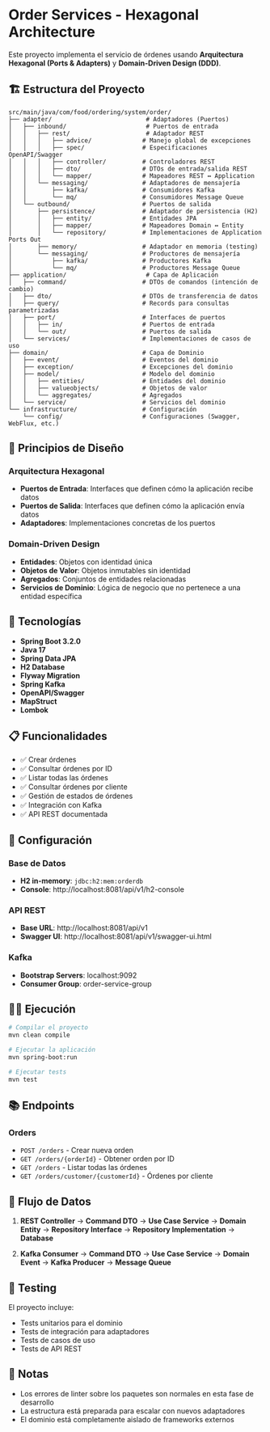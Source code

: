 # Order Services - Hexagonal Architecture

Este proyecto implementa el servicio de órdenes usando **Arquitectura Hexagonal (Ports & Adapters)** y **Domain-Driven Design (DDD)**.

## 🏗️ Estructura del Proyecto

```
src/main/java/com/food/ordering/system/order/
├── adapter/                          # Adaptadores (Puertos)
│   ├── inbound/                      # Puertos de entrada
│   │   ├── rest/                     # Adaptador REST
│   │   │   ├── advice/              # Manejo global de excepciones
│   │   │   ├── spec/                # Especificaciones OpenAPI/Swagger
│   │   │   ├── controller/          # Controladores REST
│   │   │   ├── dto/                 # DTOs de entrada/salida REST
│   │   │   └── mapper/              # Mapeadores REST ↔ Application
│   │   └── messaging/               # Adaptadores de mensajería
│   │       ├── kafka/               # Consumidores Kafka
│   │       └── mq/                  # Consumidores Message Queue
│   └── outbound/                    # Puertos de salida
│       ├── persistence/             # Adaptador de persistencia (H2)
│       │   ├── entity/              # Entidades JPA
│       │   ├── mapper/              # Mapeadores Domain ↔ Entity
│       │   └── repository/          # Implementaciones de Application Ports Out
│       ├── memory/                  # Adaptador en memoria (testing)
│       └── messaging/               # Productores de mensajería
│           ├── kafka/               # Productores Kafka
│           └── mq/                  # Productores Message Queue
├── application/                      # Capa de Aplicación
│   ├── command/                     # DTOs de comandos (intención de cambio)
│   ├── dto/                         # DTOs de transferencia de datos
│   ├── query/                       # Records para consultas parametrizadas
│   ├── port/                        # Interfaces de puertos
│   │   ├── in/                      # Puertos de entrada
│   │   └── out/                     # Puertos de salida
│   └── services/                    # Implementaciones de casos de uso
├── domain/                          # Capa de Dominio
│   ├── event/                       # Eventos del dominio
│   ├── exception/                   # Excepciones del dominio
│   ├── model/                       # Modelo del dominio
│   │   ├── entities/                # Entidades del dominio
│   │   ├── valueobjects/            # Objetos de valor
│   │   └── aggregates/              # Agregados
│   └── service/                     # Servicios del dominio
└── infrastructure/                  # Configuración
    └── config/                      # Configuraciones (Swagger, WebFlux, etc.)
```

## 🎯 Principios de Diseño

### Arquitectura Hexagonal
- **Puertos de Entrada**: Interfaces que definen cómo la aplicación recibe datos
- **Puertos de Salida**: Interfaces que definen cómo la aplicación envía datos
- **Adaptadores**: Implementaciones concretas de los puertos

### Domain-Driven Design
- **Entidades**: Objetos con identidad única
- **Objetos de Valor**: Objetos inmutables sin identidad
- **Agregados**: Conjuntos de entidades relacionadas
- **Servicios de Dominio**: Lógica de negocio que no pertenece a una entidad específica

## 🚀 Tecnologías

- **Spring Boot 3.2.0**
- **Java 17**
- **Spring Data JPA**
- **H2 Database**
- **Flyway Migration**
- **Spring Kafka**
- **OpenAPI/Swagger**
- **MapStruct**
- **Lombok**

## 📋 Funcionalidades

- ✅ Crear órdenes
- ✅ Consultar órdenes por ID
- ✅ Listar todas las órdenes
- ✅ Consultar órdenes por cliente
- ✅ Gestión de estados de órdenes
- ✅ Integración con Kafka
- ✅ API REST documentada

## 🔧 Configuración

### Base de Datos
- **H2 in-memory**: `jdbc:h2:mem:orderdb`
- **Console**: http://localhost:8081/api/v1/h2-console

### API REST
- **Base URL**: http://localhost:8081/api/v1
- **Swagger UI**: http://localhost:8081/api/v1/swagger-ui.html

### Kafka
- **Bootstrap Servers**: localhost:9092
- **Consumer Group**: order-service-group

## 🏃‍♂️ Ejecución

```bash
# Compilar el proyecto
mvn clean compile

# Ejecutar la aplicación
mvn spring-boot:run

# Ejecutar tests
mvn test
```

## 📚 Endpoints

### Orders
- `POST /orders` - Crear nueva orden
- `GET /orders/{orderId}` - Obtener orden por ID
- `GET /orders` - Listar todas las órdenes
- `GET /orders/customer/{customerId}` - Órdenes por cliente

## 🔄 Flujo de Datos

1. **REST Controller** → **Command DTO** → **Use Case Service** → **Domain Entity** → **Repository Interface** → **Repository Implementation** → **Database**

2. **Kafka Consumer** → **Command DTO** → **Use Case Service** → **Domain Event** → **Kafka Producer** → **Message Queue**

## 🧪 Testing

El proyecto incluye:
- Tests unitarios para el dominio
- Tests de integración para adaptadores
- Tests de casos de uso
- Tests de API REST

## 📝 Notas

- Los errores de linter sobre los paquetes son normales en esta fase de desarrollo
- La estructura está preparada para escalar con nuevos adaptadores
- El dominio está completamente aislado de frameworks externos

